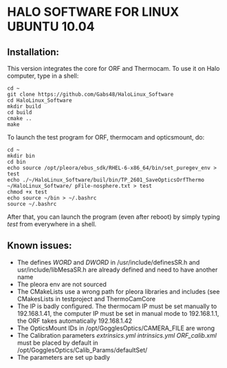 
HALO SOFTWARE FOR LINUX UBUNTU 10.04
====================================

Installation:
-------------

This version integrates the core for ORF and Thermocam. To use it on Halo computer, type in a shell:
```
cd ~
git clone https://github.com/Gabs48/HaloLinux_Software
cd HaloLinux_Software
mkdir build
cd build
cmake ..
make
```

To launch the test program for ORF, thermocam and opticsmount, do:
```
cd ~
mkdir bin
cd bin
echo source /opt/pleora/ebus_sdk/RHEL-6-x86_64/bin/set_puregev_env > test
echo ./~/HaloLinux_Software/buil/bin/TP_2601_SaveOpticsOrfThermo ~/HaloLinux_Software/ pFile-nosphere.txt > test
chmod +x test
echo source ~/bin > ~/.bashrc
source ~/.bashrc
```

After that, you can launch the program (even after reboot) by simply typing *test* from everywhere in a shell.


Known issues:
-------------

- The defines *WORD* and *DWORD* in /usr/include/definesSR.h and usr/include/libMesaSR.h are already defined and need to have another name
- The pleora env are not sourced
- The CMakeLists use a wrong path for pleora libraries and includes (see CMakesLists in testproject and ThermoCamCore
- The IP is badly configured. The thermocam IP must be set manually to 192.168.1.41, the computer IP must be set in manual mode to 192.168.1.1, the ORF takes automatically 192.168.1.42
- The OpticsMount IDs in /opt/GogglesOptics/CAMERA_FILE are wrong
- The Calibration parameters *extrinsics.yml*  *intrinsics.yml*  *ORF_calib.xml* must be placed by default in /opt/GogglesOptics/Calib_Params/defaultSet/
- The parameters are set up badly

